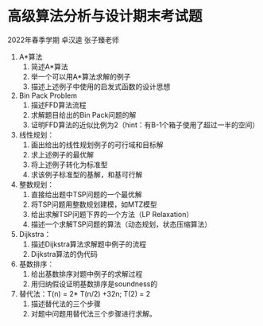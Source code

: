 # 高级算法分析与设计期末考试题

2022年春季学期 卓汉逵 张子臻老师

1. A*算法
   1. 简述A*算法
   2. 举一个可以用A*算法求解的例子
   3. 描述上述例子中使用的启发式函数的设计思想
2. Bin Pack Problem
   1. 描述FFD算法流程
   2. 求解题目给出的Bin Pack问题的解
   3. 证明FFD算法的近似比例为2（hint：有B-1个箱子使用了超过一半的空间）
3. 线性规划：
   1. 画出给出的线性规划例子的可行域和目标解
   2. 求上述例子的最优解
   3. 将上述例子转化为标准型
   4. 求该例子标准型的基解，和基可行解
4. 整数规划：
   1. 直接给出题中TSP问题的一个最优解
   2. 将TSP问题用整数规划建模，如MTZ模型
   3. 给出求解TSP问题下界的一个方法（LP Relaxation）
   4. 描述一个求解TSP问题的算法（动态规划，状态压缩算法）
5. Dijkstra：
   1. 描述Dijkstra算法求解题中例子的流程
   2. Dijkstra算法的伪代码
6. 基数排序：
   1. 给出基数排序对题中例子的求解过程
   2. 用归纳假设证明基数排序是soundness的
7. 替代法：T(n) = 2* T(n/2) +32n; T(2) = 2
   1. 描述替代法的三个步骤
   2. 对题中问题用替代法三个步骤进行求解。